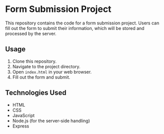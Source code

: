 # Form Submission Project

This repository contains the code for a form submission project. Users can fill out the form to submit their information, which will be stored and processed by the server.


## Usage

1. Clone this repository.
2. Navigate to the project directory.
3. Open `index.html` in your web browser.
4. Fill out the form and submit.

## Technologies Used

- HTML
- CSS
- JavaScript
- Node.js (for the server-side handling)
- Express


